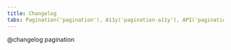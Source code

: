 ```yaml
---
title: Changelog
tabs: Pagination('pagination'), A11y('pagination-a11y'), API('pagination-api'), Example('pagination-code'), Changelog('pagination-changelog')
---
```


@changelog pagination
